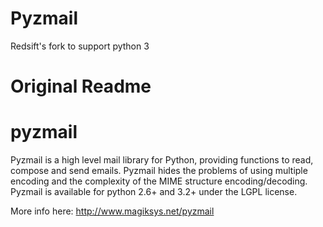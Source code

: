 # Pyzmail

Redsift's fork to support python 3

# Original Readme

pyzmail
=======

Pyzmail is a high level mail library for Python, providing functions to read, compose and send emails.
Pyzmail hides the problems of using multiple encoding and the complexity of the MIME structure encoding/decoding.
Pyzmail is available for python 2.6+ and 3.2+ under the LGPL license.

More info here: http://www.magiksys.net/pyzmail


